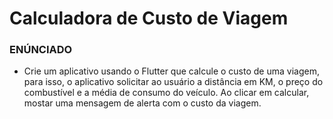 # Calculadora de Custo de Viagem

### ENÚNCIADO

- Crie um aplicativo usando o Flutter que calcule o custo de uma viagem, para isso, o
aplicativo solicitar ao usuário a distância em KM, o preço do combustível e a média de consumo do
veículo. Ao clicar em calcular, mostar uma mensagem de alerta com o custo da viagem.
